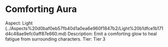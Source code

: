 # Comforting Aura

Aspect: Light (../Aspects%20d0baf0eb57fb40d1a0ea6e960f1847b2/Light%20b1dfce1b171d4c48ae9efc0aff87e660.md)
Description: Emit a comforting glow to heal fatigue from surrounding characters.
Tier: Tier 3